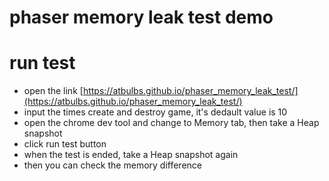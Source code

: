 # phaser memory leak test demo

# run test
 * open the link [https://atbulbs.github.io/phaser_memory_leak_test/](https://atbulbs.github.io/phaser_memory_leak_test/)
 * input the times create and destroy game, it's dedault value is 10
 * open the chrome dev tool and change to Memory tab, then take a Heap snapshot
 * click run test button
 * when the test is ended, take a Heap snapshot again
 * then you can check the memory difference